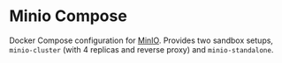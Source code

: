 # Minio Compose

Docker Compose configuration for [MinIO](https://github.com/minio/minio). Provides two sandbox
setups, `minio-cluster` (with 4 replicas and reverse proxy) and `minio-standalone`.
